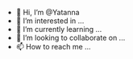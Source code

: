 - 👋 Hi, I’m @Yatanna
- 👀 I’m interested in ...
- 🌱 I’m currently learning ...
- 💞️ I’m looking to collaborate on ...
- 📫 How to reach me ...

<!---
Yatanna/Yatanna is a ✨ special ✨ repository because its `README.md` (this file) appears on your GitHub profile.
You can click the Preview link to take a look at your changes.
--->
